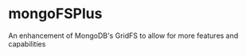 mongoFSPlus
===========

An enhancement of MongoDB's GridFS to allow for more features and capabilities
